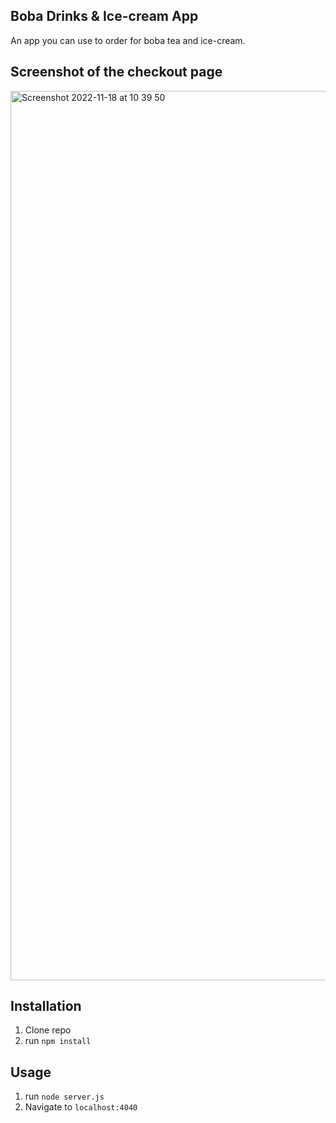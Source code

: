 ## Boba Drinks & Ice-cream App

An app you can use to order for boba tea and ice-cream.

## Screenshot of the checkout page
<img width="1423" alt="Screenshot 2022-11-18 at 10 39 50" src="https://user-images.githubusercontent.com/100469351/202744175-b8db7940-5951-47cd-a356-86ca5a5f7ac9.png">

## Installation

1. Clone repo
2. run `npm install`

## Usage

1. run `node server.js`
2. Navigate to `localhost:4040`

